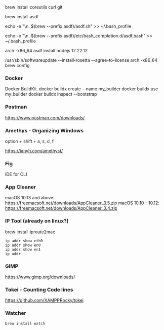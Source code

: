 brew install coreutils curl git

brew install asdf

echo -e "\n. $(brew --prefix asdf)/asdf.sh" >> ~/.bash_profile

echo -e "\n. $(brew --prefix asdf)/etc/bash_completion.d/asdf.bash" >> ~/.bash_profile

arch -x86_64 asdf install nodejs 12.22.12

/usr/sbin/softwareupdate --install-rosetta --agree-to-license
arch -x86_64 brew config

### Docker

Docker BuildKit.
docker buildx create --name my_builder
docker buildx use my_builder
docker buildx inspect --bootstrap

### Postman

https://www.postman.com/downloads/

### Amethys - Organizing Windows

option + shift + a, s, d, f

https://ianyh.com/amethyst/

### Fig

IDE for CLI

### App Cleaner

macOS 10.13 and above: https://freemacsoft.net/downloads/AppCleaner_3.5.zip
macOS 10.10 - 10.12: https://freemacsoft.net/downloads/AppCleaner_3.4.zip

### IP Tool (already on linux?)

brew install iproute2mac

```
ip addr show eth0
ip addr show en0
ip addr show en1
ip addr
```

### GIMP

https://www.gimp.org/downloads/

### Tokei - Counting Code lines

https://github.com/XAMPPRocky/tokei

### Watcher

```
brew install watch
```
